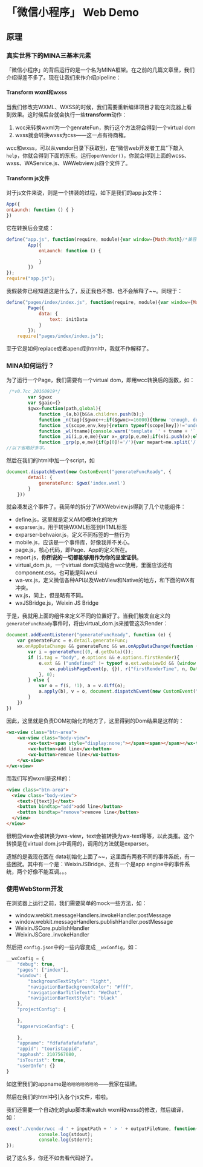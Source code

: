 「微信小程序」 Web Demo
===

原理
---

### 真实世界下的MINA三基本元素

「微信小程序」的背后运行的是一个名为MINA框架。在之前的几篇文章里，我们介绍得差不多了。现在让我们来作介绍pipeline：

#### Transform wxml和wxss

当我们修改完WXML、WXSS的时候，我们需要重新编译项目才能在浏览器上看到效果。这时候后台就会执行一些**transform**动作：

1. wcc来转换wxml为一个genrateFun，执行这个方法将会得到一个virtual dom
2. wxss就会转换wxss为css——这一点有待商榷。

wcc和wxss，可以从vendor目录下获取到，在“微信web开发者工具”下敲入``help``，你就会得到下面的东东。运行``openVendor()``，你就会得到上面的wcss、wxss、WAService.js、WAWebview.js四个文件了。

#### Transform js文件

对于js文件来说，则是一个拼装的过程，如下是我们的app.js文件：

```javascript
App({
onLaunch: function () { }
})
```

它在转换后会变成：

```javascript
define("app.js", function(require, module){var window={Math:Math}/*兼容babel*/,location,document,navigator,self,localStorage,history,Caches;
        App({
            onLaunch: function () {

            }
        })
});
require("app.js");
```        

我假装你已经知道这是什么了，反正我也不想、也不会解释了~~。同理于：

```javascript
define("pages/index/index.js", function(require, module){var window={Math:Math}/*兼容babel*/,location,document,navigator,self,localStorage,history,Caches;
        Page({
            data: {
                text: initData
            }
        });
    require("pages/index/index.js");
```    

至于它是如何replace或者apend到html中，我就不作解释了。

### MINA如何运行？

为了运行一个Page，我们需要有一个virtual dom，即用wcc转换后的函数，如：

```javascript
 /*v0.7cc_20160919*/
        var $gwxc
        var $gaic={}
        $gwx=function(path,global){
            function _(a,b){b&&a.children.push(b);}
            function _n(tag){$gwxc++;if($gwxc>=16000){throw 'enough, dom limit exceeded, you don\'t do stupid things, do you?'};return {tag:tag.substr(0,3)=='wx-'?tag:'wx-'+tag,attr:{},children:[]}}
            function _s(scope,env,key){return typeof(scope[key])!='undefined'?scope[key]:env[key]}
            function _wl(tname){console.warn('template `' + tname + '` is being call recursively, will be stop.')}
            function _ai(i,p,e,me){var x=_grp(p,e,me);if(x)i.push(x);else{console.warn('path `'+p+'` not found from `'+me+'`')}}
            function _grp(p,e,me){if(p[0]!='/'){var mepart=me.split('/');mepart.pop();var ppart=p.split('/');for(var i=0;i<ppart.length;i++){if( ppart[i]=='..')mepart.pop();else if(!ppart[i])continue;else mepart.push(ppart[i]);}p=mepart.join('/');}if(me[0]=='.'&&p[0]=='/')p='.'+p;if(e[p])return p;if(e[p+'.wxml'])return p+'.wxml';}
//以下省略好多字。
```

然后在我们的html中加一个script，如

```javascript
document.dispatchEvent(new CustomEvent("generateFuncReady", {
        detail: {
            generateFunc: $gwx('index.wxml')
        }
    }))
```    

就会凑发这个事件了。我简单的拆分了WXWebview.js得到了几个功能组件：

 - define.js，这里就是定义AMD模块化的地方
 - exparser.js，用于转换WXML标签到HTML标签
 - exparser-behvaior.js，定义不同标签的一些行为
 - mobile.js，应该是一个事件库，好像我并不关心。
 - page.js，核心代码，即Page、App的定义所在。
 - report.js，**你所说的一切都能够用作为你的呈堂证供**。
 - virtual_dom.js，一个virtual dom实现结合wcc使用，里面应该还有component.css，也可能是叫weui
 - wa-wx.js，定义微信各种API以及WebView和Native的地方，和下面的WX有冲突。
 - wx.js，同上，但是略有不同。
 - wxJSBridge.js，Weixin JS Bridge

于是，我就用上面的组件来定义不同的位置好了。当我们触发自定义的``generateFuncReady``事件时，将由virtual_dom.js来接管这次Render：

```javascript
document.addEventListener("generateFuncReady", function (e) {
    var generateFunc = e.detail.generateFunc;
    wx.onAppDataChange && generateFunc && wx.onAppDataChange(function (e) {
        var i = generateFunc((0, d.getData)());
        if (i.tag = "body", e.options && e.options.firstRender){
            e.ext && ("undefined" != typeof e.ext.webviewId && (window.__webviewId__ = e.ext.webviewId), "undefined" != typeof e.ext.downloadDomain && (window.__downloadDomain__ = e.ext.downloadDomain)), v = f(i, !0), b = v.render(), b.replaceDocumentElement(document.body), setTimeout(function () {
                wx.publishPageEvent(p, {}), r("firstRenderTime", n, Date.now()), wx.initReady && wx.initReady()
            }, 0);
        } else {
            var o = f(i, !1), a = v.diff(o);
            a.apply(b), v = o, document.dispatchEvent(new CustomEvent("pageReRender", {}));
        }
    })
})
```

因此，这里就是负责DOM初始化的地方了，这里得到的Dom结果是这样的：

```html
<wx-view class="btn-area">
    <wx-view class="body-view">
        <wx-text><span style="display:none;"></span><span></span></wx-text>
        <wx-button>add line</wx-button>
        <wx-button>remove line</wx-button>
    </wx-view>
</wx-view>
```

而我们写的wxml是这样的：

```html
<view class="btn-area">
  <view class="body-view">
    <text>{{text}}</text>
    <button bindtap="add">add line</button>
    <button bindtap="remove">remove line</button>
  </view>
</view>
```

很明显view会被转换为wx-view，text会被转换为wx-text等等，以此类推。这个转换是在virtual dom.js中调用的，调用的方法就是exparser。

遗憾的是我现在困在 data初始化上面了~~，这里面有两套不同的事件系统，有一些困扰。其中有一个是：WeixinJSBridge、还有一个是app engine中的事件系统，两个好像不能互调。。。

### 使用WebStorm开发

在浏览器上运行之前，我们需要简单的mock一些方法，如：

 - window.webkit.messageHandlers.invokeHandler.postMessage
 - window.webkit.messageHandlers.publishHandler.postMessage
 - WeixinJSCore.publishHandler
 - WeixinJSCore..invokeHandler

然后把 ``config.json``中的一些内容变成``__wxConfig``，如：

```javascript
__wxConfig = {
    "debug": true,
    "pages": ["index"],
    "window": {
        "backgroundTextStyle": "light",
        "navigationBarBackgroundColor": "#fff",
        "navigationBarTitleText": "WeChat",
        "navigationBarTextStyle": "black"
    },
    "projectConfig": {
    
    },
    "appserviceConfig": {
       
    },
    "appname": "fdfafafafafafafa",
    "appid": "touristappid",
    "apphash": 2107567080,
    "isTourist": true,
    "userInfo": {}
}
```

如这里我们的appname是``哈哈哈哈哈哈哈``——我家在福建。

然后在我们的html中引入各个js文件，啦啦。

我们还需要一个自动化的glup脚本来watch wxml和wxss的修改，然后编译，如：

```javascript
exec('./vendor/wcc -d ' + inputPath + ' > ' + outputFileName, function(err, stdout, stderr) {
            console.log(stdout);
            console.log(stderr);
});
```        

说了这么多，你还不如去看代码好了。

